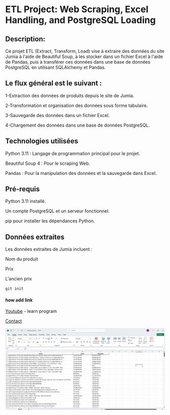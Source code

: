 # ETL Project: Web Scraping, Excel Handling, and PostgreSQL Loading


## Description:

Ce projet ETL (Extract, Transform, Load) vise à extraire des données du site Jumia à l'aide de Beautiful Soup, à les stocker dans un fichier Excel à l'aide de Pandas, puis à transférer ces données dans une base de données PostgreSQL en utilisant SQLAlchemy et Pandas.

## Le flux général est le suivant :

1-Extraction des données de produits depuis le site de Jumia.

2-Transformation et organisation des données sous forme tabulaire.

3-Sauvegarde des données dans un fichier Excel.

4-Chargement des données dans une base de données PostgreSQL.

## Technologies utilisées

Python 3.11 : Langage de programmation principal pour le projet.

Beautiful Soup 4 : Pour le scraping Web.

Pandas : Pour la manipulation des données et la sauvegarde dans Excel.

## Pré-requis


Python 3.11 installé.

Un compte PostgreSQL et un serveur fonctionnel.

pip pour installer les dépendances Python.

## Données extraites
Les données extraites de Jumia incluent :

Nom du produit

Prix

L'ancien prix


```
git init

```

#### how add link
[Youtube](https://youtu.be/evz1LqEomTE) - learn program


[Contact](https://www.linkedin.com/in/sara-el-ghazouani-378047268/?lipi=urn%3Ali%3Apage%3Ad_flagship3_feed%3BzhqlcgsPQZOomNE3aGUlbQ%3D%3D)

![image!](Images\data-exel.png)
